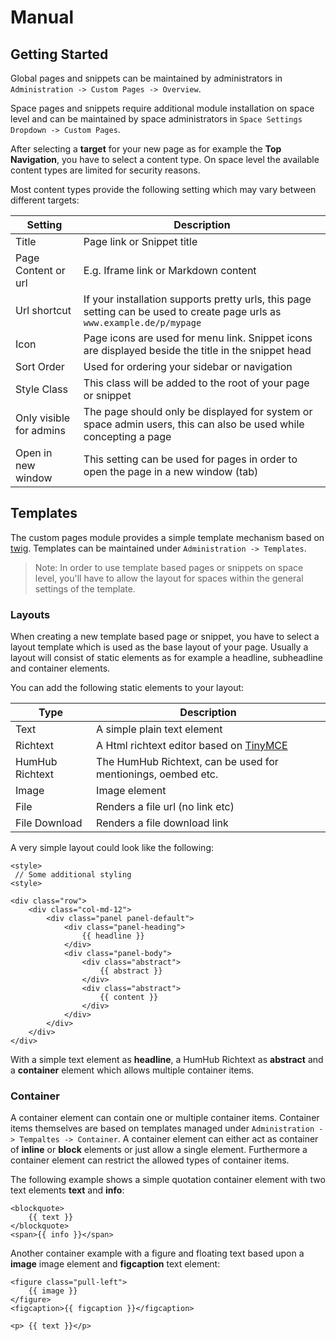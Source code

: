 # Manual

## Getting Started

Global pages and snippets can be maintained by administrators in `Administration -> Custom Pages -> Overview`.

Space pages and snippets require additional module installation on space level and can be maintained by space
administrators in `Space Settings Dropdown -> Custom Pages`.

After selecting a **target** for your new page as for example the **Top Navigation**, you have to select a content type. 
On space level the available content types are limited for security reasons.

Most content types provide the following setting which may vary between different targets:

|  Setting | Description  |
|---|---|
| Title  | Page link or Snippet title  |
| Page Content or url  | E.g. Iframe link or Markdown content  |
| Url shortcut  | If your installation supports pretty urls, this page setting can be used to create page urls  as `www.example.de/p/mypage`  |
| Icon  | Page icons are used for menu link. Snippet icons are displayed beside the title in the snippet head |
| Sort Order  | Used for ordering your sidebar or navigation |
| Style Class  | This class will be added to the root of your page or snippet |
| Only visible for admins  | The page should only be displayed for system or space admin users, this can also be used while concepting a page |
| Open in new window  | This setting can be used for pages in order to open the page in a new window (tab) |

## Templates

The custom pages module provides a simple template mechanism based on [twig](https://twig.symfony.com/).
Templates can be maintained under `Administration -> Templates`.

> Note: In order to use template based pages or snippets on space level, you'll have to allow the layout for spaces within the general settings
of the template.

### Layouts

When creating a new template based page or snippet, you have to select a layout template which is used as the base layout of your page.
Usually a layout will consist of static elements as for example a headline, subheadline and container elements.

You can add the following static elements to your layout:

|  Type | Description  |
|---|---|
| Text  | A simple plain text element |
| Richtext  | A Html richtext editor based on [TinyMCE](https://www.tiny.cloud/) |
| HumHub Richtext  | The HumHub Richtext, can be used for mentionings, oembed etc. |
| Image  | Image element |
| File  | Renders a file url (no link etc) |
| File Download  | Renders a file download link |

A very simple layout could look like the following:

```
<style>
 // Some additional styling 
<style>

<div class="row">
    <div class="col-md-12">
        <div class="panel panel-default">
            <div class="panel-heading">
                {{ headline }}
            </div>
            <div class="panel-body">
                <div class="abstract">
                    {{ abstract }}
                </div>
                <div class="abstract">
                    {{ content }}
                </div>
            </div>
        </div>
    </div>
</div>
```

With a simple text element as **headline**, a HumHub Richtext as **abstract** and a **container** element which allows
multiple container items.

### Container

A container element can contain one or multiple container items. Container items themselves are based on templates managed under
`Administration -> Tempaltes -> Container`. 
A container element can either act as container of **inline** or **block** elements or just allow a single element.
Furthermore a container element can restrict the allowed types of container items.

The following example shows a simple quotation container element with two text elements **text** and **info**:

```
<blockquote>
    {{ text }}
</blockquote>
<span>{{ info }}</span>
```

Another container example with a figure and floating text based upon a **image** image element and **figcaption** text element:

```
<figure class="pull-left">
    {{ image }}
</figure>
<figcaption>{{ figcaption }}</figcaption>

<p> {{ text }}</p>
```


